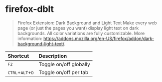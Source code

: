 # firefox-dblt

> Firefox Extension: Dark Background and Light Text
> Make every web page (or just the pages you want) display light text on dark backgrounds. All color variations are fully customizable.
> More information: <https://addons.mozilla.org/en-US/firefox/addon/dark-background-light-text/>.

| Shortcut | Description |
|:--|:--|
| <kbd>F2</kbd> | Toggle on/off globally |
| <kbd>CTRL</kbd>+<kbd>ALT</kbd>+<kbd>D</kbd> | Toggle on/off per tab |
